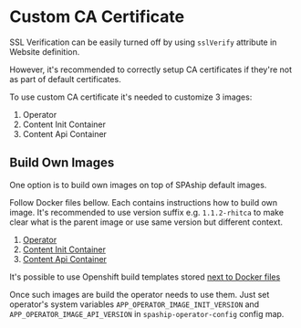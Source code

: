 # Custom CA Certificate

SSL Verification can be easily turned off by using `sslVerify` attribute in Website definition.

However, it's recommended to correctly setup CA certificates if they're not as part of default certificates.

To use custom CA certificate it's needed to customize 3 images:

1. Operator
2. Content Init Container
3. Content Api Container

## Build Own Images

One option is to build own images on top of SPAship default images.

Follow Docker files bellow. Each contains instructions how to build own image. It's recommended to use version suffix
e.g. `1.1.2-rhitca` to make clear what is the parent image or use same version but different context.

1. [Operator](https://github.com/spaship/operator/tree/main/manifests/customca/Dockerfile.operator)
2. [Content Init Container](https://github.com/spaship/operator/tree/main/manifests/customca/Dockerfile.gitinit)
3. [Content Api Container](https://github.com/spaship/content-git/blob/main/api/src/main/docker/Dockerfile.multistage)

It's possible to use Openshift build templates
stored [next to Docker files](https://github.com/spaship/operator/tree/main/manifests/customca)

Once such images are build the operator needs to use them. Just set operator's system
variables `APP_OPERATOR_IMAGE_INIT_VERSION` and `APP_OPERATOR_IMAGE_API_VERSION` in `spaship-operator-config` config
map.
